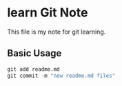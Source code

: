 # learn Git Note

This file is my note for git learning.

## Basic Usage

```python
git add readme.md
git commit -m "new readme.md files"
```
